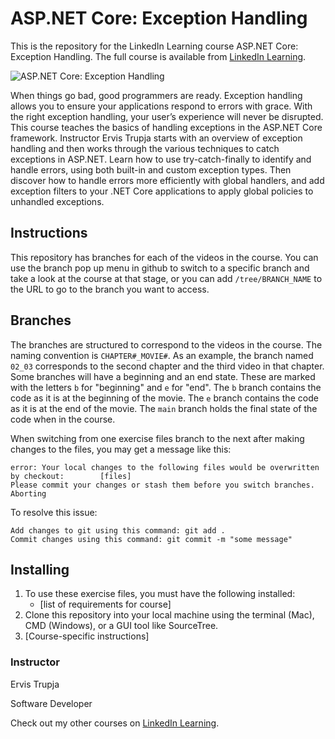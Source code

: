 # ASP.NET Core: Exception Handling
This is the repository for the LinkedIn Learning course ASP.NET Core: Exception Handling. The full course is available from [LinkedIn Learning][lil-course-url].

![ASP.NET Core: Exception Handling][lil-thumbnail-url] 

When things go bad, good programmers are ready. Exception handling allows you to ensure your applications respond to errors with grace. With the right exception handling, your user’s experience will never be disrupted. This course teaches the basics of handling exceptions in the ASP.NET Core framework. Instructor Ervis Trupja starts with an overview of exception handling and then works through the various techniques to catch exceptions in ASP.NET. Learn how to use try-catch-finally to identify and handle errors, using both built-in and custom exception types. Then discover how to handle errors more efficiently with global handlers, and add exception filters to your .NET Core applications to apply global policies to unhandled exceptions.

## Instructions
This repository has branches for each of the videos in the course. You can use the branch pop up menu in github to switch to a specific branch and take a look at the course at that stage, or you can add `/tree/BRANCH_NAME` to the URL to go to the branch you want to access.

## Branches
The branches are structured to correspond to the videos in the course. The naming convention is `CHAPTER#_MOVIE#`. As an example, the branch named `02_03` corresponds to the second chapter and the third video in that chapter. 
Some branches will have a beginning and an end state. These are marked with the letters `b` for "beginning" and `e` for "end". The `b` branch contains the code as it is at the beginning of the movie. The `e` branch contains the code as it is at the end of the movie. The `main` branch holds the final state of the code when in the course.

When switching from one exercise files branch to the next after making changes to the files, you may get a message like this:

    error: Your local changes to the following files would be overwritten by checkout:        [files]
    Please commit your changes or stash them before you switch branches.
    Aborting

To resolve this issue:
	
    Add changes to git using this command: git add .
	Commit changes using this command: git commit -m "some message"

## Installing
1. To use these exercise files, you must have the following installed:
	- [list of requirements for course]
2. Clone this repository into your local machine using the terminal (Mac), CMD (Windows), or a GUI tool like SourceTree.
3. [Course-specific instructions]


### Instructor

Ervis Trupja 
                            
Software Developer

                            

Check out my other courses on [LinkedIn Learning](https://www.linkedin.com/learning/instructors/ervis-trupja).

[lil-course-url]: https://www.linkedin.com/learning/asp-dot-net-core-exception-handling
[lil-thumbnail-url]: https://cdn.lynda.com/course/2880216/2880216-1622572047935-16x9.jpg
